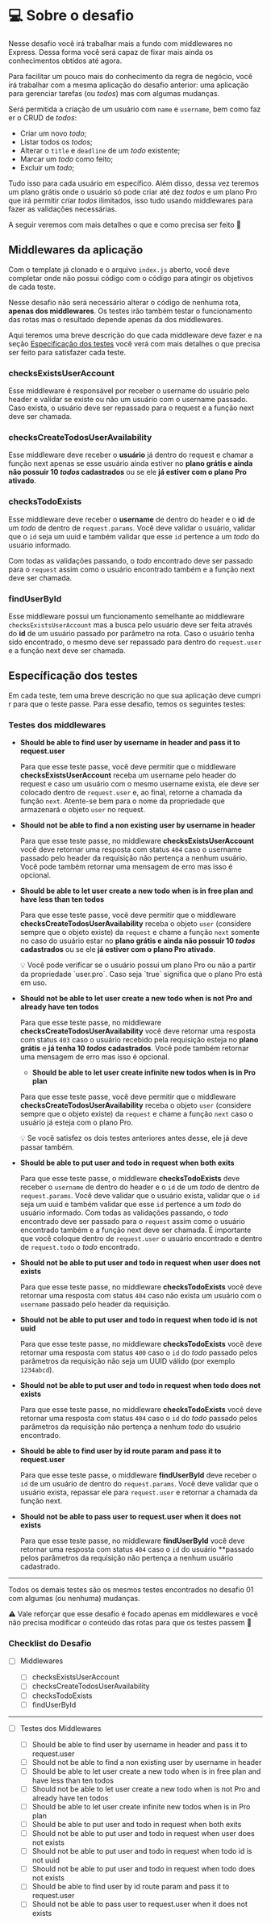 # 💻 Sobre o desafio

Nesse desafio você irá trabalhar mais a fundo com middlewares no Express. Dessa forma você será capaz de fixar mais ainda os conhecimentos obtidos até agora.

Para facilitar um pouco mais do conhecimento da regra de negócio, você irá trabalhar com a mesma aplicação do desafio anterior: uma aplicação para gerenciar tarefas (ou _todos_) mas com algumas mudanças.

Será permitida a criação de um usuário com `name` e `username`, bem como fazer o CRUD de *todos*:

- Criar um novo _todo_;
- Listar todos os _todos_;
- Alterar o `title` e `deadline` de um _todo_ existente;
- Marcar um _todo_ como feito;
- Excluir um _todo_;

Tudo isso para cada usuário em específico. Além disso, dessa vez teremos um plano grátis onde o usuário só pode criar até dez _todos_ e um plano Pro que irá permitir criar _todos_ ilimitados, isso tudo usando middlewares para fazer as validações necessárias.

A seguir veremos com mais detalhes o que e como precisa ser feito 🚀

## Middlewares da aplicação

Com o template já clonado e o arquivo `index.js` aberto, você deve completar onde não possui código com o código para atingir os objetivos de cada teste.

Nesse desafio não será necessário alterar o código de nenhuma rota, **apenas dos middlewares**. Os testes irão também testar o funcionamento das rotas mas o resultado depende apenas da dos middlewares.

Aqui teremos uma breve descrição do que cada middleware deve fazer e na seção [Especificação dos testes](https://www.notion.so/Desafio-02-Trabalhando-com-middlewares-4f89bf538c2e4ee291382b92bdc36790) você verá com mais detalhes o que precisa ser feito para satisfazer cada teste.

### checksExistsUserAccount

Esse middleware é responsável por receber o username do usuário pelo header e validar se existe ou não um usuário com o username passado. Caso exista, o usuário deve ser repassado para o request e a função next deve ser chamada.

### checksCreateTodosUserAvailability

Esse middleware deve receber o **usuário** já dentro do request e chamar a função next apenas se esse usuário ainda estiver no **plano grátis e ainda não possuir 10 _todos_ cadastrados** ou se ele **já estiver com o plano Pro ativado**.

### checksTodoExists

Esse middleware deve receber o **username** de dentro do header e o **id** de um _todo_ de dentro de `request.params`. Você deve validar o usuário, validar que o `id` seja um uuid e também validar que esse `id` pertence a um _todo_ do usuário informado.

Com todas as validações passando, o _todo_ encontrado deve ser passado para o `request` assim como o usuário encontrado também e a função next deve ser chamada.

### findUserById

Esse middleware possui um funcionamento semelhante ao middleware `checksExistsUserAccount` mas a busca pelo usuário deve ser feita através do **id** de um usuário passado por parâmetro na rota. Caso o usuário tenha sido encontrado, o mesmo deve ser repassado para dentro do `request.user` e a função next deve ser chamada.

## Específicação dos testes

Em cada teste, tem uma breve descrição no que sua aplicação deve cumprir para que o teste passe.
Para esse desafio, temos os seguintes testes:

### Testes dos middlewares

- **Should be able to find user by username in header and pass it to request.user**

  Para que esse teste passe, você deve permitir que o middleware **checksExistsUserAccount** receba um username pelo header do request e caso um usuário com o mesmo username exista, ele deve ser colocado dentro de `request.user` e, ao final, retorne a chamada da função `next`.
  Atente-se bem para o nome da propriedade que armazenará o objeto `user` no request.

- **Should not be able to find a non existing user by username in header**

  Para que esse teste passe, no middleware **checksExistsUserAccount** você deve retornar uma resposta com status `404` caso o username passado pelo header da requisição não pertença a nenhum usuário. Você pode também retornar uma mensagem de erro mas isso é opcional.

- **Should be able to let user create a new todo when is in free plan and have less than ten todos**

  Para que esse teste passe, você deve permitir que o middleware **checksCreateTodosUserAvailability** receba o objeto `user` (considere sempre que o objeto existe) da `request` e chame a função `next` somente no caso do usuário estar no **plano grátis e ainda não possuir 10 _todos_ cadastrados** ou se ele **já estiver com o plano Pro ativado**.

    <aside>
    💡 Você pode verificar se o usuário possui um plano Pro ou não a partir da propriedade `user.pro`. Caso seja `true` significa que o plano Pro está em uso.
    
    </aside>

- **Should not be able to let user create a new todo when is not Pro and already have ten todos**

  Para que esse teste passe, no middleware **checksCreateTodosUserAvailability** você deve retornar uma resposta com status `403` caso o usuário recebido pela requisição esteja no **plano grátis** e **já tenha 10 _todos_ cadastrados**. Você pode também retornar uma mensagem de erro mas isso é opcional.

  - **Should be able to let user create infinite new todos when is in Pro plan**

  Para que esse teste passe, você deve permitir que o middleware **checksCreateTodosUserAvailability** receba o objeto `user` (considere sempre que o objeto existe) da `request` e chame a função `next` caso o usuário já esteja com o plano Pro.

    <aside>
    💡 Se você satisfez os dois testes anteriores antes desse, ele já deve passar também.
    
    </aside>

- **Should be able to put user and todo in request when both exits**

  Para que esse teste passe, o middleware **checksTodoExists** deve receber o `username` de dentro do header e o `id` de um _todo_ de dentro de `request.params`. Você deve validar que o usuário exista, validar que o `id` seja um uuid e também validar que esse `id` pertence a um _todo_ do usuário informado.
  Com todas as validações passando, o _todo_ encontrado deve ser passado para o `request` assim como o usuário encontrado também e a função next deve ser chamada.
  É importante que você coloque dentro de `request.user` o usuário encontrado e dentro de `request.todo` o _todo_ encontrado.

- **Should not be able to put user and todo in request when user does not exists**

  Para que esse teste passe, no middleware **checksTodoExists** você deve retornar uma resposta com status `404` caso não exista um usuário com o `username` passado pelo header da requisição.

- **Should not be able to put user and todo in request when todo id is not uuid**

  Para que esse teste passe, no middleware **checksTodoExists** você deve retornar uma resposta com status `400` caso o `id` do _todo_ passado pelos parâmetros da requisição não seja um UUID válido (por exemplo `1234abcd`).

- **Should not be able to put user and todo in request when todo does not exists**

  Para que esse teste passe, no middleware **checksTodoExists** você deve retornar uma resposta com status `404` caso o `id` do _todo_ passado pelos parâmetros da requisição não pertença a nenhum _todo_ do usuário encontrado.

- **Should be able to find user by id route param and pass it to request.user**

  Para que esse teste passe, o middleware **findUserById** deve receber o `id` de um usuário de dentro do `request.params`. Você deve validar que o usuário exista, repassar ele para `request.user` e retornar a chamada da função next.

- **Should not be able to pass user to request.user when it does not exists**

  Para que esse teste passe, no middleware **findUserById** você deve retornar uma resposta com status `404` caso o `id` do usuário \*\*passado pelos parâmetros da requisição não pertença a nenhum usuário cadastrado.

---

Todos os demais testes são os mesmos testes encontrados no desafio 01 com algumas (ou nenhuma) mudanças.

<aside>
⚠️  Vale reforçar que esse desafio é focado apenas em middlewares e você não precisa modificar o conteúdo das rotas para que os testes passem 💜

</aside>

### Checklist do Desafio

- [ ] Middlewares

  - [ ] checksExistsUserAccount
  - [ ] checksCreateTodosUserAvailability
  - [ ] checksTodoExists
  - [ ] findUserById

---

- [ ] Testes dos Middlewares

  - [ ] Should be able to find user by username in header and pass it to request.user
  - [ ] Should not be able to find a non existing user by username in header
  - [ ] Should be able to let user create a new todo when is in free plan and have less than ten todos
  - [ ] Should not be able to let user create a new todo when is not Pro and already have ten todos
  - [ ] Should be able to let user create infinite new todos when is in Pro plan
  - [ ] Should be able to put user and todo in request when both exits
  - [ ] Should not be able to put user and todo in request when user does not exists
  - [ ] Should not be able to put user and todo in request when todo id is not uuid
  - [ ] Should not be able to put user and todo in request when todo does not exists
  - [ ] Should be able to find user by id route param and pass it to request.user
  - [ ] Should not be able to pass user to request.user when it does not exists
